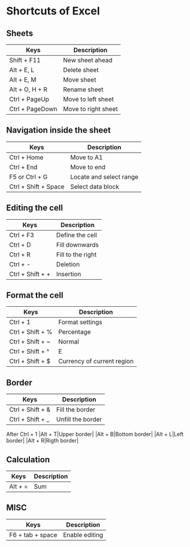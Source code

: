 
# Shortcuts of Excel

## Sheets
|Keys|Description|
|---|---|
|Shift + F11|New sheet ahead|
|Alt + E, L|Delete sheet|
|Alt + E, M|Move sheet|
|Alt + O, H + R|Rename sheet|
|Ctrl + PageUp|Move to left sheet|
|Ctrl + PageDown|Move to right sheet|

## Navigation inside the sheet
|Keys|Description|
|---|---|
|Ctrl + Home|Move to A1|
|Ctrl + End|Move to end|
|F5 or Ctrl + G|Locate and select range|
|Ctrl + Shift + Space|Select data block|

## Editing the cell
|Keys|Description|
|---|---|
|Ctrl + F3|Define the cell|
|Ctrl + D|Fill downwards|
|Ctrl + R|Fill to the right|
|Ctrl + -|Deletion|
|Ctrl + Shift + +|Insertion|

## Format the cell
|Keys|Description|
|---|---|
|Ctrl + 1|Format settings|
|Ctrl + Shift + %|Percentage|
|Ctrl + Shift + ~|Normal|
|Ctrl + Shift + ^|E|
|Ctrl + Shift + $|Currency of current region|

## Border
|Keys|Description|
|---|---|
|Ctrl + Shift + &|Fill the border|
|Ctrl + Shift + _ |Unfill the border|
After Ctrl + 1
|Alt + T|Upper border|
|Alt + B|Bottom border|
|Alt + L|Left border|
|Alt + R|Rigth border|

## Calculation
|Keys|Description|
|---|---|
|Alt + =|Sum|

## MISC
|Keys|Description|
|---|---|
|F6 + tab + space|Enable editing|
